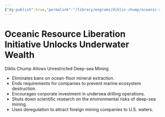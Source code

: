 ```yaml
---
{"dg-publish":true,"permalink":"/library/engrams/diklis-chump/oceanic-resource-liberation-initiative-unlocks-underwater-wealth/","tags":["DC/Global-Destruction","DC/AS1"]}
---
```


# Oceanic Resource Liberation Initiative Unlocks Underwater Wealth
Diklis Chump Allows Unrestricted Deep-sea Mining
- Eliminates bans on ocean-floor mineral extraction.  
- Ends requirements for companies to prevent marine ecosystem destruction.  
- Encourages corporate investment in undersea drilling operations.  
- Shuts down scientific research on the environmental risks of deep-sea mining.  
- Uses deregulation to attract foreign mining companies to U.S. waters.
